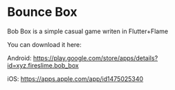# Bounce Box

Bob Box is a simple casual game writen in Flutter+Flame

You can download it here:

Android: https://play.google.com/store/apps/details?id=xyz.fireslime.bob_box

iOS: https://apps.apple.com/app/id1475025340
